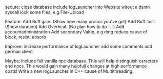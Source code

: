 secure:
close database
include logLauncher into Website witout a damn syscall
lock some files, e.g.File-Upload

Feature:
Add Buff gain. (Show how many proccs you've got)
Add Buff lost. (Show duration)
Add Overheal. (No plan how to do -.-)
Add accountadministration
Add secondary Value, e.g dmg reduce cause of block, resist, absorb


Improve:
increase performance of logLauncher
add some comments
add german client




Maybe:
include full vanilla npc database. 
This will help distinguish caracters and npcs. 
This would gain many helpfull changes at high performance costs!
Write a new logLauncher in C++ cause of Multithreading.
